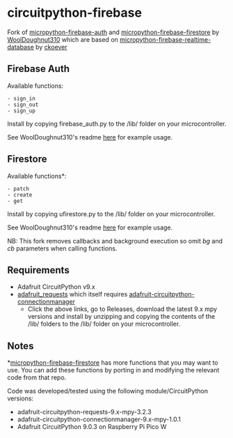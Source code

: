 # circuitpython-firebase

Fork of [micropython-firebase-auth](https://github.com/WoolDoughnut310/micropython-firebase-auth) and [micropython-firebase-firestore](https://github.com/WoolDoughnut310/micropython-firebase-firestore) by [WoolDoughnut310](https://github.com/WoolDoughnut310) which are based on [micropython-firebase-realtime-database](https://github.com/ckoever/micropython-firebase-realtime-database) by [ckoever](https://github.com/ckoever)


## Firebase Auth

Available functions:
```
- sign_in
- sign_out
- sign_up
```
Install by copying firebase_auth.py to the /lib/ folder on your microcontroller.

See WoolDoughnut310's readme [here](https://github.com/WoolDoughnut310/micropython-firebase-auth/blob/master/README.md) for example usage.

## Firestore

Available functions*:
```
- patch
- create
- get
```
Install by copying ufirestore.py to the /lib/ folder on your microcontroller.

See WoolDoughnut310's readme [here](https://github.com/WoolDoughnut310/micropython-firebase-firestore/blob/master/README.md) for example usage.

NB: This fork removes callbacks and background execution so omit _bg_ and _cb_ parameters when calling functions.

## Requirements

- Adafruit CircuitPython v9.x
- [adafruit_requests](https://github.com/adafruit/Adafruit_CircuitPython_Requests) which itself requires [adafruit-circuitpython-connectionmanager](https://github.com/adafruit/Adafruit_CircuitPython_ConnectionManager)
    - Click the above links, go to Releases, download the latest 9.x mpy versions and install by unzipping and copying the contents of the /lib/ folders to the /lib/ folder on your microcontroller.

## Notes

*[micropython-firebase-firestore](https://github.com/WoolDoughnut310/micropython-firebase-firestore) has more functions that you may want to use. You can add these functions by porting in and modifying the relevant code from that repo.

Code was developed/tested using the following module/CircuitPython versions:
- adafruit-circuitpython-requests-9.x-mpy-3.2.3
- adafruit-circuitpython-connectionmanager-9.x-mpy-1.0.1
- Adafruit CircuitPython 9.0.3 on Raspberry Pi Pico W